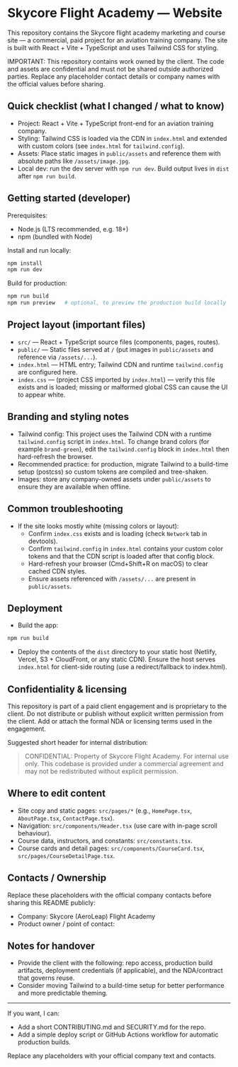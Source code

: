 # Skycore Flight Academy — Website

This repository contains the Skycore flight academy marketing and course site — a commercial, paid project for an aviation training company. The site is built with React + Vite + TypeScript and uses Tailwind CSS for styling.

IMPORTANT: This repository contains work owned by the client. The code and assets are confidential and must not be shared outside authorized parties. Replace any placeholder contact details or company names with the official values before sharing.

## Quick checklist (what I changed / what to know)
- Project: React + Vite + TypeScript front-end for an aviation training company.
- Styling: Tailwind CSS is loaded via the CDN in `index.html` and extended with custom colors (see `index.html` for `tailwind.config`).
- Assets: Place static images in `public/assets` and reference them with absolute paths like `/assets/image.jpg`.
- Local dev: run the dev server with `npm run dev`. Build output lives in `dist` after `npm run build`.

## Getting started (developer)
Prerequisites:
- Node.js (LTS recommended, e.g. 18+)
- npm (bundled with Node)

Install and run locally:

```zsh
npm install
npm run dev
```

Build for production:

```zsh
npm run build
npm run preview   # optional, to preview the production build locally
```

## Project layout (important files)
- `src/` — React + TypeScript source files (components, pages, routes).
- `public/` — Static files served at `/` (put images in `public/assets` and reference via `/assets/...`).
- `index.html` — HTML entry; Tailwind CDN and runtime `tailwind.config` are configured here.
- `index.css` — (project CSS imported by `index.html`) — verify this file exists and is loaded; missing or malformed global CSS can cause the UI to appear white.

## Branding and styling notes
- Tailwind config: This project uses the Tailwind CDN with a runtime `tailwind.config` script in `index.html`. To change brand colors (for example `brand-green`), edit the `tailwind.config` block in `index.html` then hard-refresh the browser.
- Recommended practice: for production, migrate Tailwind to a build-time setup (postcss) so custom tokens are compiled and tree-shaken.
- Images: store any company-owned assets under `public/assets` to ensure they are available when offline.

## Common troubleshooting
- If the site looks mostly white (missing colors or layout):
  - Confirm `index.css` exists and is loading (check `Network` tab in devtools).
  - Confirm `tailwind.config` in `index.html` contains your custom color tokens and that the CDN script is loaded after that config block.
  - Hard-refresh your browser (Cmd+Shift+R on macOS) to clear cached CDN styles.
  - Ensure assets referenced with `/assets/...` are present in `public/assets`.

## Deployment
- Build the app:

```zsh
npm run build
```

- Deploy the contents of the `dist` directory to your static host (Netlify, Vercel, S3 + CloudFront, or any static CDN). Ensure the host serves `index.html` for client-side routing (use a redirect/fallback to index.html).

## Confidentiality & licensing
This repository is part of a paid client engagement and is proprietary to the client. Do not distribute or publish without explicit written permission from the client. Add or attach the formal NDA or licensing terms used in the engagement.

Suggested short header for internal distribution:
> CONFIDENTIAL: Property of Skycore Flight Academy. For internal use only. This codebase is provided under a commercial agreement and may not be redistributed without explicit permission.

## Where to edit content
- Site copy and static pages: `src/pages/*` (e.g., `HomePage.tsx`, `AboutPage.tsx`, `ContactPage.tsx`).
- Navigation: `src/components/Header.tsx` (use care with in-page scroll behaviour).
- Course data, instructors, and constants: `src/constants.tsx`.
- Course cards and detail pages: `src/components/CourseCard.tsx`, `src/pages/CourseDetailPage.tsx`.

## Contacts / Ownership
Replace these placeholders with the official company contacts before sharing this README publicly:
- Company: Skycore (AeroLeap) Flight Academy
- Product owner / point of contact: <replace-with-company-email>

## Notes for handover
- Provide the client with the following: repo access, production build artifacts, deployment credentials (if applicable), and the NDA/contract that governs reuse.
- Consider moving Tailwind to a build-time setup for better performance and more predictable theming.

---

If you want, I can:
- Add a short CONTRIBUTING.md and SECURITY.md for the repo.
- Add a simple deploy script or GitHub Actions workflow for automatic production builds.

Replace any placeholders with your official company text and contacts.